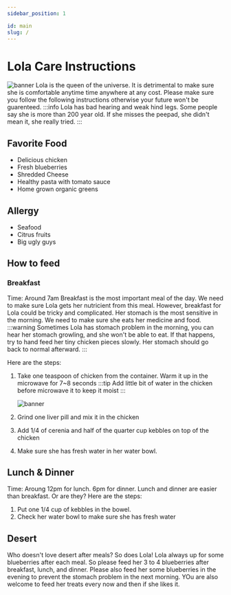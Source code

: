 ```yaml
---
sidebar_position: 1

id: main
slug: /
---
```


# Lola Care Instructions

![banner](pathname:///img/yy.png)
Lola is the queen of the universe. It is detrimental to make sure she is comfortable anytime time anywhere at any cost.
Please make sure you follow the following instructions otherwise your future won't be guarenteed.
:::info
Lola has bad hearing and weak hind legs. Some people say she is more than 200 year old.
If she misses the peepad, she didn't mean it, she really tried.
:::

## Favorite Food

- Delicious chicken
- Fresh blueberries
- Shredded Cheese
- Healthy pasta with tomato sauce
- Home grown organic greens

## Allergy

- Seafood
- Citrus fruits
- Big ugly guys

## How to feed

### Breakfast

Time: Around 7am
Breakfast is the most important meal of the day. We need to make sure Lola gets her nutricient from this meal.
However, breakfast for Lola could be tricky and complicated. Her stomach is the most sensitive in the morning.
We need to make sure she eats her medicine and food.
:::warning
Sometimes Lola has stomach problem in the morning, you can hear her stomach growling, and she won't be able to eat.
If that happens, try to hand feed her tiny chicken pieces slowly. Her stomach should go back to normal afterward.
:::

Here are the steps:

1. Take one teaspoon of chicken from the container. Warm it up in the microwave for 7~8 seconds
   :::tip
   Add little bit of water in the chicken before microwave it to keep it moist
   :::

      ![banner](pathname:///img/PXL_20211029_122952443.jpg)

2. Grind one liver pill and mix it in the chicken

3. Add 1/4 of cerenia and half of the quarter cup kebbles on top of the chicken

4. Make sure she has fresh water in her water bowl.

## Lunch & Dinner

Time: Aroung 12pm for lunch. 6pm for dinner.
Lunch and dinner are easier than breakfast. Or are they?
Here are the steps:

1. Put one 1/4 cup of kebbles in the bowel.
2. Check her water bowl to make sure she has fresh water

## Desert

Who doesn't love desert after meals? So does Lola!
Lola always up for some blueberries after each meal.
So please feed her 3 to 4 blueberries after breakfast, lunch, and dinner.
Please also feed her some blueberries in the evening to prevent the stomach problem in the next morning.
YOu are also welcome to feed her treats every now and then if she likes it.
